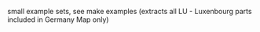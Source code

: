 small example sets, see make examples 
(extracts all LU - Luxenbourg parts included in Germany Map only)
